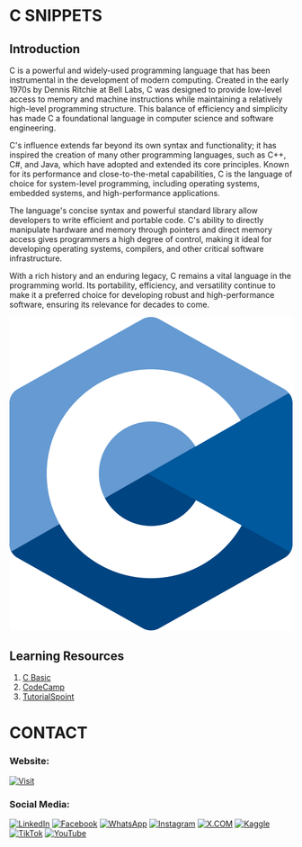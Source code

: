 # C SNIPPETS

## Introduction

C is a powerful and widely-used programming language that has been instrumental in the development of modern computing. Created in the early 1970s by Dennis Ritchie at Bell Labs, C was designed to provide low-level access to memory and machine instructions while maintaining a relatively high-level programming structure. This balance of efficiency and simplicity has made C a foundational language in computer science and software engineering.

C's influence extends far beyond its own syntax and functionality; it has inspired the creation of many other programming languages, such as C++, C#, and Java, which have adopted and extended its core principles. Known for its performance and close-to-the-metal capabilities, C is the language of choice for system-level programming, including operating systems, embedded systems, and high-performance applications.

The language's concise syntax and powerful standard library allow developers to write efficient and portable code. C's ability to directly manipulate hardware and memory through pointers and direct memory access gives programmers a high degree of control, making it ideal for developing operating systems, compilers, and other critical software infrastructure.

With a rich history and an enduring legacy, C remains a vital language in the programming world. Its portability, efficiency, and versatility continue to make it a preferred choice for developing robust and high-performance software, ensuring its relevance for decades to come.

![Banner Image](media/0-banner-image.png)

## Learning Resources

1. [C Basic](01-c-basic/)
2. [CodeCamp](02-codecamp/)
3. [TutorialSpoint](03-tutorialspoint/)


# CONTACT

### Website: 

[![Visit](https://img.shields.io/badge/Visit%3A%20www.gunarakulan.info-%23E01E5A?style=flat&logo=realm&logoColor=white)](https://www.gunarakulan.info)

### Social Media:

[![LinkedIn](https://img.shields.io/badge/-LinkedIn-0A66C2?style=for-the-badge&logo=linkedin&logoColor=white)](https://www.linkedin.com/in/gunarakulangunaretnam)
[![Facebook](https://img.shields.io/badge/-Facebook-196dcc?style=for-the-badge&logo=facebook&logoColor=white)](https://www.facebook.com/gunarakulangunaretnam)
[![WhatsApp](https://img.shields.io/badge/-WhatsApp-07a647?style=for-the-badge&logo=whatsapp&logoColor=white)](https://wa.me/94740001141?text=WhatsApp%3A%20%2B9740001141)
[![Instagram](https://img.shields.io/badge/-Instagram-bd3651?style=for-the-badge&logo=instagram&logoColor=white)](https://www.instagram.com/gunarakulangunaretnam)
[![X.COM](https://img.shields.io/badge/-X.COM-0066ff?style=for-the-badge&logo=x&logoColor=white)](https://x.com/gunarakulangr)
[![Kaggle](https://img.shields.io/badge/-Kaggle-3295bd?style=for-the-badge&logo=kaggle&logoColor=white)](https://www.kaggle.com/gunarakulangr)
[![TikTok](https://img.shields.io/badge/-TikTok-579ea3?style=for-the-badge&logo=tiktok&logoColor=white)](https://www.tiktok.com/@gunarakulangunaretnam)
[![YouTube](https://img.shields.io/badge/-YouTube-a82121?style=for-the-badge&logo=youtube&logoColor=white)](https://www.youtube.com/channel/UCjMOdgHFAjAdBKiqV8y2Tww)
